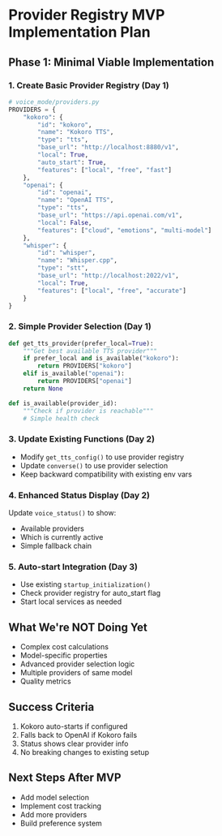 # Provider Registry MVP Implementation Plan

## Phase 1: Minimal Viable Implementation

### 1. Create Basic Provider Registry (Day 1)
```python
# voice_mode/providers.py
PROVIDERS = {
    "kokoro": {
        "id": "kokoro",
        "name": "Kokoro TTS", 
        "type": "tts",
        "base_url": "http://localhost:8880/v1",
        "local": True,
        "auto_start": True,
        "features": ["local", "free", "fast"]
    },
    "openai": {
        "id": "openai",
        "name": "OpenAI TTS",
        "type": "tts", 
        "base_url": "https://api.openai.com/v1",
        "local": False,
        "features": ["cloud", "emotions", "multi-model"]
    },
    "whisper": {
        "id": "whisper",
        "name": "Whisper.cpp",
        "type": "stt",
        "base_url": "http://localhost:2022/v1", 
        "local": True,
        "features": ["local", "free", "accurate"]
    }
}
```

### 2. Simple Provider Selection (Day 1)
```python
def get_tts_provider(prefer_local=True):
    """Get best available TTS provider"""
    if prefer_local and is_available("kokoro"):
        return PROVIDERS["kokoro"]
    elif is_available("openai"):
        return PROVIDERS["openai"]
    return None

def is_available(provider_id):
    """Check if provider is reachable"""
    # Simple health check
```

### 3. Update Existing Functions (Day 2)
- Modify `get_tts_config()` to use provider registry
- Update `converse()` to use provider selection
- Keep backward compatibility with existing env vars

### 4. Enhanced Status Display (Day 2)
Update `voice_status()` to show:
- Available providers
- Which is currently active
- Simple fallback chain

### 5. Auto-start Integration (Day 3)
- Use existing `startup_initialization()`
- Check provider registry for auto_start flag
- Start local services as needed

## What We're NOT Doing Yet
- Complex cost calculations
- Model-specific properties
- Advanced provider selection logic
- Multiple providers of same model
- Quality metrics

## Success Criteria
1. Kokoro auto-starts if configured
2. Falls back to OpenAI if Kokoro fails
3. Status shows clear provider info
4. No breaking changes to existing setup

## Next Steps After MVP
- Add model selection
- Implement cost tracking
- Add more providers
- Build preference system